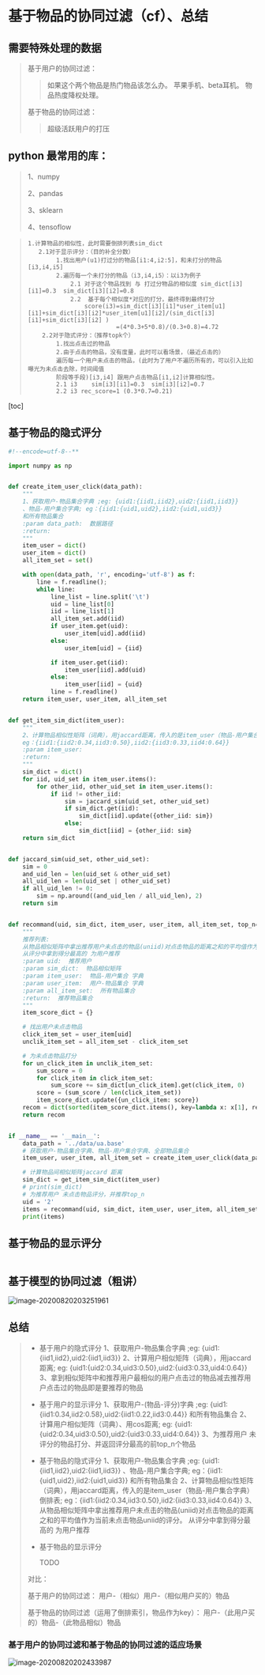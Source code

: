 # 基于物品的协同过滤（cf）、总结

## 需要特殊处理的数据

> 基于用户的协同过滤：
>
> >  如果这个两个物品是热门物品该怎么办。
> > 苹果手机、beta耳机。
> > 物品热度降权处理。
>
> 基于物品的协同过滤：
>
> >超级活跃用户的打压

## python 最常用的库：

>1、numpy
>
>2、pandas
>
>3、sklearn
>
>4、tensoflow
>
>

> ```
> 1.计算物品的相似性，此时需要倒排列表sim_dict
>    2.1对于显示评分：（目的补全分数）
>         1.找出用户(u1)打过分的物品[i1:4,i2:5]，和未打分的物品[i3,i4,i5]
>         2.遍历每一个未打分的物品（i3,i4,i5）：以i3为例子
>             2.1 对于这个物品找到 与 打过分物品的相似度 sim_dict[i3][i1]=0.3  sim_dict[i3][i2]=0.8
>             2.2  基于每个相似度*对应的打分，最终得到最终打分
>                 score(i3)=sim_dict[i3][i1]*user_item[u1][i1]+sim_dict[i3][i2]*user_item[u1][i2]/(sim_dict[i3][i1]+sim_dict[i3][i2] )
>                          =(4*0.3+5*0.8)/(0.3+0.8)=4.72
>     2.2对于隐式评分：（推荐topk个）
>         1.找出点击过的物品
>         2.由于点击的物品，没有度量，此时可以看场景，（最近点击的）
>         遍历每一个用户未点击的物品，(此时为了用户不遍历所有的，可以引入比如曝光为未点击去除，时间阈值
>         阶段等手段)[i3,i4] 跟用户点击物品[i1,i2]计算相似性。
>         2.1 i3    sim[i3][i1]=0.3  sim[i3][i2]=0.7
>         2.2 i3 rec_score=1 (0.3*0.7=0.21)
> ```




[toc]

## 基于物品的隐式评分

```python
#!--encode=utf-8--**

import numpy as np


def create_item_user_click(data_path):
    """
    1、获取用户-物品集合字典 ;eg: {uid1:{iid1,iid2},uid2:{iid1,iid3}}
	、物品-用户集合字典; eg：{iid1:{uid1,uid2},iid2:{uid1,uid3}}
	和所有物品集合
    :param data_path:  数据路径
    :return:
    """
    item_user = dict()
    user_item = dict()
    all_item_set = set()

    with open(data_path, 'r', encoding='utf-8') as f:
        line = f.readline();
        while line:
            line_list = line.split('\t')
            uid = line_list[0]
            iid = line_list[1]
            all_item_set.add(iid)
            if user_item.get(uid):
                user_item[uid].add(iid)
            else:
                user_item[uid] = {iid}

            if item_user.get(iid):
                item_user[iid].add(uid)
            else:
                item_user[iid] = {uid}
            line = f.readline()
    return item_user, user_item, all_item_set


def get_item_sim_dict(item_user):
    """
    2、计算物品相似性矩阵（词典），用jaccard距离，传入的是item_user（物品-用户集合字典）倒排表;
	eg：{iid1:{iid2:0.34,iid3:0.50},iid2:{iid3:0.33,iid4:0.64}}
    :param item_user:
    :return:
    """
    sim_dict = dict()
    for iid, uid_set in item_user.items():
        for other_iid, other_uid_set in item_user.items():
            if iid != other_iid:
                sim = jaccard_sim(uid_set, other_uid_set)
                if sim_dict.get(iid):
                    sim_dict[iid].update({other_iid: sim})
                else:
                    sim_dict[iid] = {other_iid: sim}
    return sim_dict


def jaccard_sim(uid_set, other_uid_set):
    sim = 0
    and_uid_len = len(uid_set & other_uid_set)
    all_uid_len = len(uid_set | other_uid_set)
    if all_uid_len != 0:
        sim = np.around((and_uid_len / all_uid_len), 2)
    return sim


def recommand(uid, sim_dict, item_user, user_item, all_item_set, top_n=20):
    """
    推荐列表:
    从物品相似矩阵中拿出推荐用户未点击的物品(uniid)对点击物品的距离之和的平均值作为当前未点击物品uniid的评分。
	从评分中拿到得分最高的 为用户推荐
    :param uid:  推荐用户
    :param sim_dict:  物品相似矩阵
    :param item_user:  物品-用户集合 字典
    :param user_item:  用户-物品集合 字典
    :param all_item_set:  所有物品集合
    :return:  推荐物品集合
    """
    item_score_dict = {}

    # 找出用户未点击物品
    click_item_set = user_item[uid]
    unclik_item_set = all_item_set - click_item_set

    # 为未点击物品打分
    for un_click_item in unclik_item_set:
        sum_score = 0
        for click_item in click_item_set:
            sum_score += sim_dict[un_click_item].get(click_item, 0)
        score = (sum_score / len(click_item_set))
        item_score_dict.update({un_click_item: score})
    recom = dict(sorted(item_score_dict.items(), key=lambda x: x[1], reverse=True)[0:top_n])
    return recom


if __name__ == '__main__':
    data_path = '../data/ua.base'
    # 获取用户-物品集合字典、物品-用户集合字典、全部物品集合
    item_user, user_item, all_item_set = create_item_user_click(data_path)

    # 计算物品间相似矩阵jaccard 距离
    sim_dict = get_item_sim_dict(item_user)
    # print(sim_dict)
    # 为推荐用户 未点击物品评分，并推荐top_n
    uid = '2'
    items = recommand(uid, sim_dict, item_user, user_item, all_item_set)
    print(items)

```

## 基于物品的显示评分

```

```

## 基于模型的协同过滤（粗讲）

![image-20200820203251961](Week02-03%E5%9F%BA%E4%BA%8E%E7%89%A9%E5%93%81%E7%9A%84%E8%AF%84%E5%88%86.assets/image-20200820203251961.png)

## 总结

> - 基于用户的隐式评分
>   1、获取用户-物品集合字典 ;eg: {uid1:{iid1,iid2},uid2:{iid1,iid3}}
>   2、计算用户相似矩阵（词典），用jaccard距离; eg: {uid1:{uid2:0.34,uid3:0.50},uid2:{uid3:0.33,uid4:0.64}}
>   3、拿到相似矩阵中和推荐用户最相似的用户点击过的物品减去推荐用户点击过的物品即是要推荐的物品
>
>   
>   
> - 基于用户的显示评分
>   1、获取用户-(物品-评分)字典 ;eg: {uid1:{iid1:0.34,iid2:0.58},uid2:{iid1:0.22,iid3:0.44}}
>   	和所有物品集合
>   2、计算用户相似矩阵（词典）、用cos距离; eg: {uid1:{uid2:0.34,uid3:0.50},uid2:{uid3:0.33,uid4:0.64}}
>   3、为推荐用户 未评分的物品打分、并返回评分最高的前top_n个物品
>
> 
>
> - 基于物品的隐式评分
>   1、获取用户-物品集合字典 ;eg: {uid1:{iid1,iid2},uid2:{iid1,iid3}}
>   	、物品-用户集合字典; eg：{iid1:{uid1,uid2},iid2:{uid1,uid3}}
>   	和所有物品集合
>   2、计算物品相似性矩阵（词典），用jaccard距离，传入的是item_user（物品-用户集合字典）倒排表;
>   	eg：{iid1:{iid2:0.34,iid3:0.50},iid2:{iid3:0.33,iid4:0.64}}
>   3、 从物品相似矩阵中拿出推荐用户未点击的物品(uniid)对点击物品的距离之和的平均值作为当前未点击物品uniid的评分。
>   	从评分中拿到得分最高的 为用户推荐
>
>   
>   
> - 基于物品的显示评分
>
>   TODO
>   
>   
>   
>   
>
> 对比：
>
> 基于用户的协同过滤：
> 			用户-（相似）用户-（相似用户买的）物品
>
> 基于物品的协同过滤（运用了倒排索引，物品作为key）：
> 			用户-（此用户买的）物品-（此物品相似）物品
>
> 

### 基于用户的协同过滤和基于物品的协同过滤的适应场景

![image-20200820202433987](Week02-03%E5%9F%BA%E4%BA%8E%E7%89%A9%E5%93%81%E7%9A%84%E8%AF%84%E5%88%86.assets/image-20200820202433987.png)